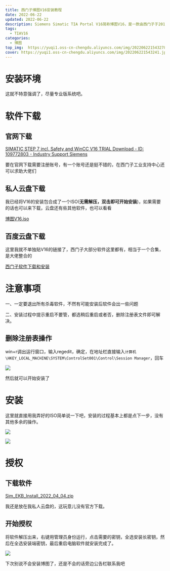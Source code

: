 ```yaml
---
title: 西门子博图V16安装教程
date: 2022-06-22
updated: 2022-06-22
description: Siemens Simatic TIA Portal V16简称博图V16，是一款由西门子于2019年12月3日推出的一款自动化编程软件
tags: 
  - TIAV16
categories: 
  - 博图
top_img:  https://yuqi1.oss-cn-chengdu.aliyuncs.com/img/202206221543278.jpg
cover: https://yuqi1.oss-cn-chengdu.aliyuncs.com/img/202206221543241.jpg
---
```


# 安装环境

这就不特意强调了，尽量专业版系统吧。

# 软件下载

## 官网下载

[SIMATIC STEP 7 incl. Safety and WinCC V16 TRIAL Download - ID: 109772803 - Industry Support Siemens](https://support.industry.siemens.com/cs/document/109772803/simatic-step-7-incl-safety-and-wincc-v16-trial-download?dti=0&dl=en&lc=zh-CN)

要在官网下载需要注册账号，有一个账号还是挺不错的，在西门子工业支持中心还可以求助大佬们

## 私人云盘下载

我已经将V16的安装包合成了一个ISO(**无需解压，双击即可开始安装**)，如果需要的话也可以来下载，云盘还有些其他软件，也可以看看

[博图V16.iso](https://pan.yuqi.fun/OneDrive/TEST/软件/博图V16.iso)

## 百度云盘下载

这里我就不单独贴V16的链接了，西门子大部分软件这里都有，相当于一个合集，是大佬整合的

[西门子软件下载和安装](https://mubu.com/doc/1WWAJZJVku6)

# 注意事项

一、一定要退出所有杀毒软件，不然有可能安装后软件会出一些问题

二、安装过程中提示重启不要管，都选稍后重启或者否，删除注册表文件即可解决。

## 删除注册表操作

win+r调出运行窗口，输入regedit，确定，在地址栏直接输入`计算机\HKEY_LOCAL_MACHINE\SYSTEM\ControlSet001\Control\Session Manager`，回车

![](https://yuqi1.oss-cn-chengdu.aliyuncs.com/img/202206221543312.png)

然后就可以开始安装了

# 安装

这里就直接用我弄好的ISO简单说一下吧，安装的过程基本上都是点下一步，没有其他多余的操作。

![](https://yuqi1.oss-cn-chengdu.aliyuncs.com/img/202206221543343.png)

![](https://yuqi1.oss-cn-chengdu.aliyuncs.com/img/202206221543380.png)

# 授权

## 下载软件

[Sim_EKB_Install_2022_04_04.zip](https://pan.yuqi.fun/OneDrive/TEST/软件/Sim_EKB_Install_2022_04_04.zip)

我还是放在我私人云盘的，这玩意儿没有官方下载。

## 开始授权

将软件解压出来，右键用管理员身份运行，点击需要的密钥，全选安装长密钥，然后在全选安装端密钥，最后重启电脑软件就安装完成了。

![](https://yuqi1.oss-cn-chengdu.aliyuncs.com/img/202206221543414.png)

下次别说不会安装博图了，还是不会的话旁边公告栏联系我吧
